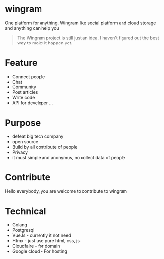 # wingram
One platform for anything.
Wingram like social platform and cloud storage and anything can help you

> The Wingram project is still just an idea. I haven't figured out the best way to make it happen yet.

# Feature
- Connect people
- Chat
- Community
- Post articles
- Write code
- API for developer
...

# Purpose
- defeat big tech company
- open source 
- Build by all contribute of people
- Privacy 
- it must simple and anonymus, no collect data of people

# Contribute
Hello everybody, you are welcome to contribute to wingram

# Technical
- Golang 
- Postgresql
- VueJs - currently it not need 
- Htmx - just use pure html, css, js
- Cloudfalre - for domain
- Google cloud - For hosting




